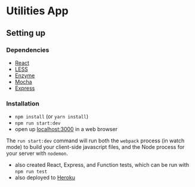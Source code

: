 # Utilities App

## Setting up

### Dependencies

* [React](https://reactjs.org)
* [LESS](http://lesscss.org)
* [Enzyme](https://airbnb.io/enzyme)
* [Mocha](https://mochajs.org)
* [Express](https://expressjs.com)

### Installation

* `npm install` (or `yarn install`)
* `npm run start:dev`
* open up [localhost:3000](http://localhost:3000) in a web browser

The `run start:dev` command will run both the `webpack` process (in watch mode) to build your client-side javascript files, and the Node process for your server with `nodemon`.

* also created React, Express, and Function tests, which can be run with `npm run test`
* also deployed to [Heroku](https://btam-utilities-app.herokuapp.com)